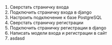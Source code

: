 1. Сверстать страничку входа
2. Подключить страничку входа в django
3. Настроить подключение к базе PostgreSQL
4. Сверстать страничку регистрации
5. Подключить страничку регистрации в django
6. Написать модели входа и регистрации в сайт
7. asdasd
